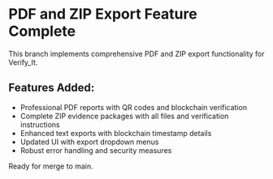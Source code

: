 # PDF and ZIP Export Feature Complete

This branch implements comprehensive PDF and ZIP export functionality for Verify_It.

## Features Added:
- Professional PDF reports with QR codes and blockchain verification
- Complete ZIP evidence packages with all files and verification instructions  
- Enhanced text exports with blockchain timestamp details
- Updated UI with export dropdown menus
- Robust error handling and security measures

Ready for merge to main.
